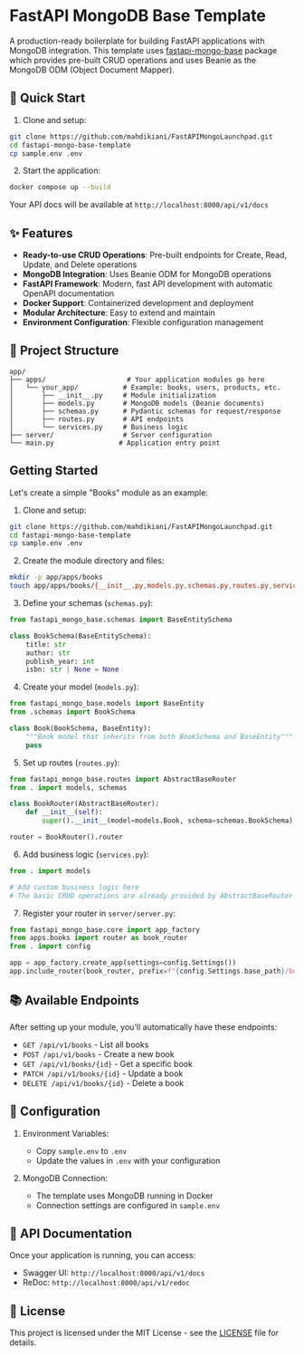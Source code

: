 # FastAPI MongoDB Base Template

A production-ready boilerplate for building FastAPI applications with MongoDB integration. This template uses [fastapi-mongo-base](https://pypi.org/project/fastapi-mongo-base) package which provides pre-built CRUD operations and uses Beanie as the MongoDB ODM (Object Document Mapper).

## 🚀 Quick Start

1. Clone and setup:
```bash
git clone https://github.com/mahdikiani/FastAPIMongoLaunchpad.git
cd fastapi-mongo-base-template
cp sample.env .env
```

2. Start the application:
```bash
docker compose up --build
```

Your API docs will be available at `http://localhost:8000/api/v1/docs`

## ✨ Features

- **Ready-to-use CRUD Operations**: Pre-built endpoints for Create, Read, Update, and Delete operations
- **MongoDB Integration**: Uses Beanie ODM for MongoDB operations
- **FastAPI Framework**: Modern, fast API development with automatic OpenAPI documentation
- **Docker Support**: Containerized development and deployment
- **Modular Architecture**: Easy to extend and maintain
- **Environment Configuration**: Flexible configuration management

## 📁 Project Structure

```
app/
├── apps/                    # Your application modules go here
│   └── your_app/           # Example: books, users, products, etc.
│       ├── __init__.py     # Module initialization
│       ├── models.py       # MongoDB models (Beanie documents)
│       ├── schemas.py      # Pydantic schemas for request/response
│       ├── routes.py       # API endpoints
│       └── services.py     # Business logic
├── server/                 # Server configuration
└── main.py                # Application entry point
```

## Getting Started

Let's create a simple "Books" module as an example:

1. Clone and setup:
```bash
git clone https://github.com/mahdikiani/FastAPIMongoLaunchpad.git
cd fastapi-mongo-base-template
cp sample.env .env
```

2. Create the module directory and files:
```bash
mkdir -p app/apps/books
touch app/apps/books/{__init__.py,models.py,schemas.py,routes.py,services.py}
```

3. Define your schemas (`schemas.py`):
```python
from fastapi_mongo_base.schemas import BaseEntitySchema

class BookSchema(BaseEntitySchema):
    title: str
    author: str
    publish_year: int
    isbn: str | None = None
```

4. Create your model (`models.py`):
```python
from fastapi_mongo_base.models import BaseEntity
from .schemas import BookSchema

class Book(BookSchema, BaseEntity):
    """Book model that inherits from both BookSchema and BaseEntity"""
    pass
```

5. Set up routes (`routes.py`):
```python
from fastapi_mongo_base.routes import AbstractBaseRouter
from . import models, schemas

class BookRouter(AbstractBaseRouter):
    def __init__(self):
        super().__init__(model=models.Book, schema=schemas.BookSchema)

router = BookRouter().router
```

6. Add business logic (`services.py`):
```python
from . import models

# Add custom business logic here
# The basic CRUD operations are already provided by AbstractBaseRouter
```

7. Register your router in `server/server.py`:
```python
from fastapi_mongo_base.core import app_factory
from apps.books import router as book_router
from . import config

app = app_factory.create_app(settings=config.Settings())
app.include_router(book_router, prefix=f"{config.Settings.base_path}/books")
```

## 📚 Available Endpoints

After setting up your module, you'll automatically have these endpoints:

- `GET /api/v1/books` - List all books
- `POST /api/v1/books` - Create a new book
- `GET /api/v1/books/{id}` - Get a specific book
- `PATCH /api/v1/books/{id}` - Update a book
- `DELETE /api/v1/books/{id}` - Delete a book

## 🔧 Configuration

1. Environment Variables:
   - Copy `sample.env` to `.env`
   - Update the values in `.env` with your configuration

2. MongoDB Connection:
   - The template uses MongoDB running in Docker
   - Connection settings are configured in `sample.env`

## 📖 API Documentation

Once your application is running, you can access:
- Swagger UI: `http://localhost:8000/api/v1/docs`
- ReDoc: `http://localhost:8000/api/v1/redoc`

## 📝 License

This project is licensed under the MIT License - see the [LICENSE](LICENSE) file for details.
